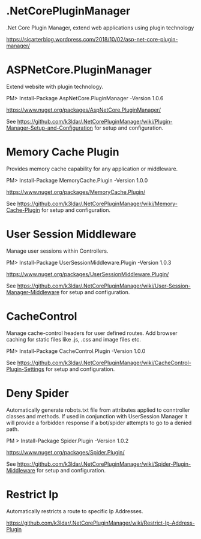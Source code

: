 # .NetCorePluginManager
.Net Core Plugin Manager, extend web applications using plugin technology

https://sicarterblog.wordpress.com/2018/10/02/asp-net-core-plugin-manager/

# ASPNetCore.PluginManager
Extend website with plugin technology.

PM> Install-Package AspNetCore.PluginManager -Version 1.0.6

https://www.nuget.org/packages/AspNetCore.PluginManager/

See https://github.com/k3ldar/.NetCorePluginManager/wiki/Plugin-Manager-Setup-and-Configuration for setup and configuration.

# Memory Cache Plugin
Provides memory cache capability for any application or middleware.

PM> Install-Package MemoryCache.Plugin -Version 1.0.0

https://www.nuget.org/packages/MemoryCache.Plugin/

See https://github.com/k3ldar/.NetCorePluginManager/wiki/Memory-Cache-Plugin for setup and configuration.

# User Session Middleware
Manage user sessions within Controllers.

PM> Install-Package UserSessionMiddleware.Plugin -Version 1.0.3

https://www.nuget.org/packages/UserSessionMiddleware.Plugin/

See https://github.com/k3ldar/.NetCorePluginManager/wiki/User-Session-Manager-Middleware for setup and configuration.

# CacheControl
Manage cache-control headers for user defined routes.  Add browser caching for static files like .js, .css and image files etc.

PM> Install-Package CacheControl.Plugin -Version 1.0.0

See https://github.com/k3ldar/.NetCorePluginManager/wiki/CacheControl-Plugin-Settings for setup and configuration.

# Deny Spider
Automatically generate robots.txt file from attributes applied to conntroller classes and methods.  If used in conjunction with UserSession Manager it will provide a forbidden response if a bot/spider attempts to go to a denied path.

PM > Install-Package Spider.Plugin -Version 1.0.2

https://www.nuget.org/packages/Spider.Plugin/

See https://github.com/k3ldar/.NetCorePluginManager/wiki/Spider-Plugin-Middleware for setup and configuration.

# Restrict Ip
Automatically restricts a route to specific Ip Addresses.

https://github.com/k3ldar/.NetCorePluginManager/wiki/Restrict-Ip-Address-Plugin


